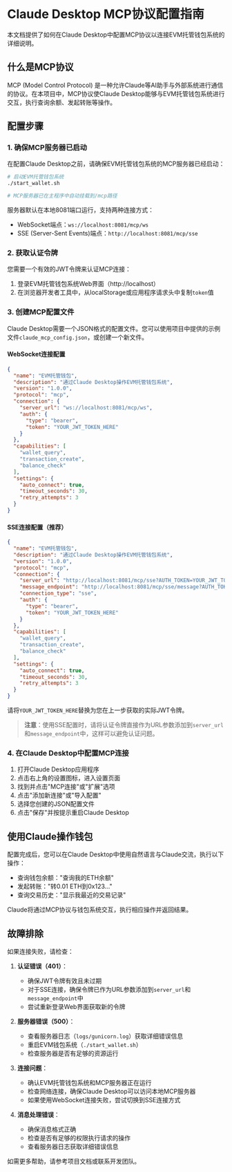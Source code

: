 # Claude Desktop MCP协议配置指南

本文档提供了如何在Claude Desktop中配置MCP协议以连接EVM托管钱包系统的详细说明。

## 什么是MCP协议

MCP (Model Control Protocol) 是一种允许Claude等AI助手与外部系统进行通信的协议。在本项目中，MCP协议使Claude Desktop能够与EVM托管钱包系统进行交互，执行查询余额、发起转账等操作。

## 配置步骤

### 1. 确保MCP服务器已启动

在配置Claude Desktop之前，请确保EVM托管钱包系统的MCP服务器已经启动：

```bash
# 启动EVM托管钱包系统
./start_wallet.sh

# MCP服务器已在主程序中自动挂载到/mcp路径
```

服务器默认在本地8081端口运行，支持两种连接方式：
- WebSocket端点：`ws://localhost:8081/mcp/ws`
- SSE (Server-Sent Events)端点：`http://localhost:8081/mcp/sse`

### 2. 获取认证令牌

您需要一个有效的JWT令牌来认证MCP连接：

1. 登录EVM托管钱包系统Web界面（http://localhost）
2. 在浏览器开发者工具中，从localStorage或应用程序请求头中复制`token`值

### 3. 创建MCP配置文件

Claude Desktop需要一个JSON格式的配置文件。您可以使用项目中提供的示例文件`claude_mcp_config.json`，或创建一个新文件。

#### WebSocket连接配置

```json
{
  "name": "EVM托管钱包",
  "description": "通过Claude Desktop操作EVM托管钱包系统",
  "version": "1.0.0",
  "protocol": "mcp",
  "connection": {
    "server_url": "ws://localhost:8081/mcp/ws",
    "auth": {
      "type": "bearer",
      "token": "YOUR_JWT_TOKEN_HERE"
    }
  },
  "capabilities": [
    "wallet_query",
    "transaction_create",
    "balance_check"
  ],
  "settings": {
    "auto_connect": true,
    "timeout_seconds": 30,
    "retry_attempts": 3
  }
}
```

#### SSE连接配置（推荐）

```json
{
  "name": "EVM托管钱包",
  "description": "通过Claude Desktop操作EVM托管钱包系统",
  "version": "1.0.0",
  "protocol": "mcp",
  "connection": {
    "server_url": "http://localhost:8081/mcp/sse?AUTH_TOKEN=YOUR_JWT_TOKEN_HERE",
    "message_endpoint": "http://localhost:8081/mcp/sse/message?AUTH_TOKEN=YOUR_JWT_TOKEN_HERE",
    "connection_type": "sse",
    "auth": {
      "type": "bearer",
      "token": "YOUR_JWT_TOKEN_HERE"
    }
  },
  "capabilities": [
    "wallet_query",
    "transaction_create",
    "balance_check"
  ],
  "settings": {
    "auto_connect": true,
    "timeout_seconds": 30,
    "retry_attempts": 3
  }
}
```

请将`YOUR_JWT_TOKEN_HERE`替换为您在上一步获取的实际JWT令牌。

> **注意**：使用SSE配置时，请将认证令牌直接作为URL参数添加到`server_url`和`message_endpoint`中，这样可以避免认证问题。

### 4. 在Claude Desktop中配置MCP连接

1. 打开Claude Desktop应用程序
2. 点击右上角的设置图标，进入设置页面
3. 找到并点击"MCP连接"或"扩展"选项
4. 点击"添加新连接"或"导入配置"
5. 选择您创建的JSON配置文件
6. 点击"保存"并按提示重启Claude Desktop

## 使用Claude操作钱包

配置完成后，您可以在Claude Desktop中使用自然语言与Claude交流，执行以下操作：

- 查询钱包余额："查询我的ETH余额"
- 发起转账："转0.01 ETH到0x123..."
- 查询交易历史："显示我最近的交易记录"

Claude将通过MCP协议与钱包系统交互，执行相应操作并返回结果。

## 故障排除

如果连接失败，请检查：

1. **认证错误（401）**：
   - 确保JWT令牌有效且未过期
   - 对于SSE连接，确保令牌已作为URL参数添加到`server_url`和`message_endpoint`中
   - 尝试重新登录Web界面获取新的令牌

2. **服务器错误（500）**：
   - 查看服务器日志（`logs/gunicorn.log`）获取详细错误信息
   - 重启EVM钱包系统（`./start_wallet.sh`）
   - 检查服务器是否有足够的资源运行

3. **连接问题**：
   - 确认EVM托管钱包系统和MCP服务器正在运行
   - 检查网络连接，确保Claude Desktop可以访问本地MCP服务器
   - 如果使用WebSocket连接失败，尝试切换到SSE连接方式

4. **消息处理错误**：
   - 确保消息格式正确
   - 检查是否有足够的权限执行请求的操作
   - 查看服务器日志获取详细错误信息

如需更多帮助，请参考项目文档或联系开发团队。